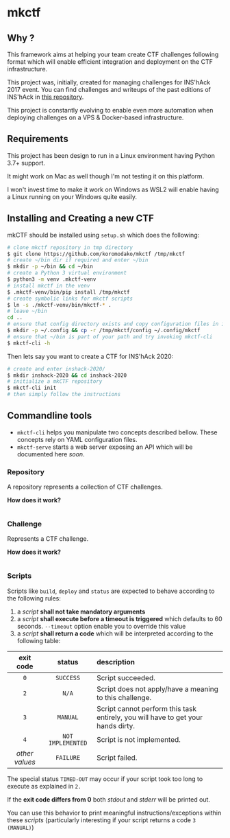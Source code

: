 # mkctf

## Why ?

This framework aims at helping your team create CTF challenges following format which will enable efficient integration
and deployment on the CTF infrastructure.

This project was, initially, created for managing challenges for INS'hAck 2017 event.
You can find challenges and writeups of the past editions of INS'hAck in [this repository](https://github.com/InsecurityAsso).

This project is constantly evolving to enable even more automation when deploying challenges on a VPS & Docker-based infrastructure.

## Requirements

This project has been design to run in a Linux environment having Python 3.7+ support.

It might work on Mac as well though I'm not testing it on this platform.

I won't invest time to make it work on Windows as WSL2 will enable having a Linux running on your Windows quite easily.

## Installing and Creating a new CTF

mkCTF should be installed using `setup.sh` which does the following:

```bash
# clone mkctf repository in tmp directory
$ git clone https://github.com/koromodako/mkctf /tmp/mkctf
# create ~/bin dir if required and enter ~/bin
$ mkdir -p ~/bin && cd ~/bin
# create a Python 3 virtual environment
$ python3 -m venv .mkctf-venv
# install mkctf in the venv
$ .mkctf-venv/bin/pip install /tmp/mkctf
# create symbolic links for mkctf scripts
$ ln -s ./mkctf-venv/bin/mkctf-* .
# leave ~/bin
cd ..
# ensure that config directory exists and copy configuration files in it
$ mkdir -p ~/.config && cp -r /tmp/mkctf/config ~/.config/mkctf
# ensure that ~/bin is part of your path and try invoking mkctf-cli
$ mkctf-cli -h
```

Then lets say you want to create a CTF for INS'hAck 2020:

```bash
# create and enter inshack-2020/
$ mkdir inshack-2020 && cd inshack-2020
# initialize a mkCTF repository
$ mkctf-cli init
# then simply follow the instructions
```

## Commandline tools

- `mkctf-cli` helps you manipulate two concepts described bellow. These concepts rely on YAML configuration files.
- `mkctf-serve` starts a web server exposing an API which will be documented here _soon_.

### Repository

A repository represents a collection of CTF challenges.

**How does it work?**

```

```

### Challenge

Represents a CTF challenge.

**How does it work?**

```
```

### Scripts

Scripts like `build`, `deploy` and `status` are expected to behave according to the following rules:

1. a _script_ **shall not take mandatory arguments**
2. a _script_ **shall execute before a timeout is triggered** which defaults to 60 seconds. `--timeout` option enable you to override this value
3. a _script_ **shall return a code** which will be interpreted according to the following table:

| **exit code** | **status** | **description** |
|:-------------:|:----------:|:----------------|
| `0` | `SUCCESS` | Script succeeded. |
| `2` | `N/A` | Script does not apply/have a meaning to this challenge. |
| `3` | `MANUAL` | Script cannot perform this task entirely, you will have to get your hands dirty. |
| `4` | `NOT IMPLEMENTED` | Script is not implemented. |
| _other values_ | `FAILURE` | Script failed. |

The special status `TIMED-OUT` may occur if your script took too long to execute as explained in `2.`

If the **exit code differs from 0** both _stdout_ and _stderr_ will be printed out.

You can use this behavior to print meaningful instructions/exceptions within these _scripts_ (particularly interesting if your script returns a code `3 (MANUAL)`)
